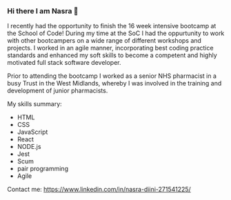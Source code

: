 ### Hi there I am Nasra 👋


I recently had the opportunity to finish the 16 week intensive bootcamp at the School of Code! During my time at the SoC I had the oppurtunity to work with other bootcampers on a wide range of different workshops and projects. 
I worked in an agile manner, incorporating best coding practice standards and enhanced my soft skills to become a competent and highly motivated full stack software developer. 

Prior to attending the bootcamp I worked as a senior NHS pharmacist in a busy Trust in the West Midlands, whereby I was involved in the training and development of junior pharmacists. 


My skills summary:

- HTML 
- CSS
- JavaScript
- React
- NODE.js
- Jest
- Scum 
- pair programming 
- Agile 



Contact me: https://www.linkedin.com/in/nasra-diini-271541225/
